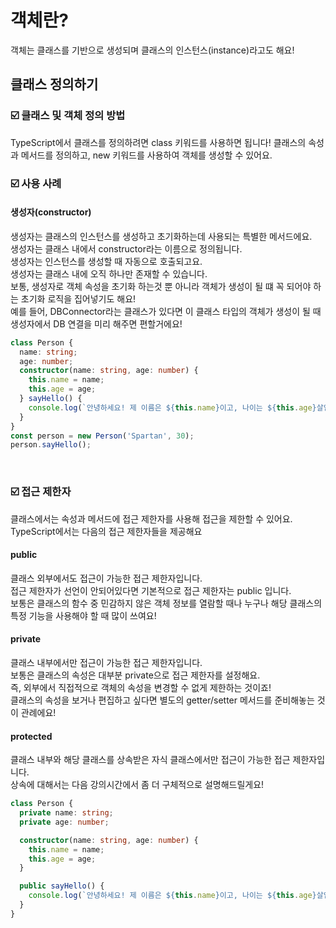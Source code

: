 # 객체란?
객체는 클래스를 기반으로 생성되며 클래스의 인스턴스(instance)라고도 해요!

## 클래스 정의하기
### ☑️ 클래스 및 객체 정의 방법
TypeScript에서 클래스를 정의하려면 class 키워드를 사용하면 됩니다!
클래스의 속성과 메서드를 정의하고, new 키워드를 사용하여 객체를 생성할 수 있어요.

### ☑️ 사용 사례
#### 생성자(constructor)
생성자는 클래스의 인스턴스를 생성하고 초기화하는데 사용되는 특별한 메서드에요. <br/>
생성자는 클래스 내에서 constructor라는 이름으로 정의됩니다. <br/>
생성자는 인스턴스를 생성할 때 자동으로 호출되고요. <br/>
생성자는 클래스 내에 오직 하나만 존재할 수 있습니다. <br/>
보통, 생성자로 객체 속성을 초기화 하는것 뿐 아니라 객체가 생성이 될 떄 꼭 되어야 하는 초기화 로직을 집어넣기도 해요! <br/>
예를 들어, DBConnector라는 클래스가 있다면 이 클래스 타입의 객체가 생성이 될 때 생성자에서 DB 연결을 미리 해주면 편할거에요! <br/>
```ts
class Person {
  name: string;
  age: number;
  constructor(name: string, age: number) {
    this.name = name;
    this.age = age;
  } sayHello() {
    console.log(`안녕하세요! 제 이름은 ${this.name}이고, 나이는 ${this.age}살입니다.`);
  }
}
const person = new Person('Spartan', 30);
person.sayHello();
```

<br/>

### ☑️ 접근 제한자
클래스에서는 속성과 메서드에 접근 제한자를 사용해 접근을 제한할 수 있어요. <br/>
TypeScript에서는 다음의 접근 제한자들을 제공해요 <br/>

#### public
클래스 외부에서도 접근이 가능한 접근 제한자입니다. <br/>
접근 제한자가 선언이 안되어있다면 기본적으로 접근 제한자는 public 입니다. <br/>
보통은 클래스의 함수 중 민감하지 않은 객체 정보를 열람할 때나 누구나 해당 클래스의 특정 기능을 사용해야 할 때 많이 쓰여요! <br/>

#### private
클래스 내부에서만 접근이 가능한 접근 제한자입니다. <br/>
보통은 클래스의 속성은 대부분 private으로 접근 제한자를 설정해요. <br/>
즉, 외부에서 직접적으로 객체의 속성을 변경할 수 없게 제한하는 것이죠! <br/>
클래스의 속성을 보거나 편집하고 싶다면 별도의 getter/setter 메서드를 준비해놓는 것이 관례에요! <br/>

#### protected
클래스 내부와 해당 클래스를 상속받은 자식 클래스에서만 접근이 가능한 접근 제한자입니다. <br/>
상속에 대해서는 다음 강의시간에서 좀 더 구체적으로 설명해드릴게요! <br/>
```ts
class Person {
  private name: string;
  private age: number;

  constructor(name: string, age: number) {
    this.name = name;
    this.age = age;
  }

  public sayHello() {
    console.log(`안녕하세요! 제 이름은 ${this.name}이고, 나이는 ${this.age}살입니다.`);
  }
}
```

